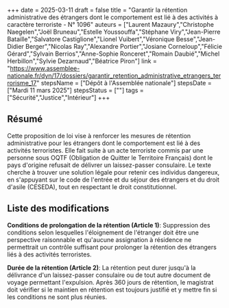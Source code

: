 +++
date = 2025-03-11
draft = false
title = "Garantir la rétention administrative des étrangers dont le comportement est lié à des activités à caractère terroriste - N° 1096"
auteurs = ["Laurent Mazaury","Christophe Naegelen","Joël Bruneau","Estelle Youssouffa","Stéphane Viry","Jean-Pierre Bataille","Salvatore Castiglione","Lionel Vuibert","Véronique Besse","Jean-Didier Berger","Nicolas Ray","Alexandre Portier","Josiane Corneloup","Félicie Gérard","Sylvain Berrios","Anne-Sophie Ronceret","Romain Daubié","Michel Herbillon","Sylvie Dezarnaud","Béatrice Piron"]
link = "https://www.assemblee-nationale.fr/dyn/17/dossiers/garantir_retention_administrative_etrangers_terrorisme_17"
stepsName = ["Dépôt à l'Assemblée nationale"]
stepsDate = ["Mardi 11 mars 2025"]
stepsStatus = [""]
tags = ["Sécurité","Justice","Intérieur"]
+++

## Résumé

Cette proposition de loi vise à renforcer les mesures de rétention administrative pour les étrangers dont le comportement est lié à des activités terroristes. Elle fait suite à un acte terroriste commis par une personne sous OQTF (Obligation de Quitter le Territoire Français) dont le pays d'origine refusait de délivrer un laissez-passer consulaire. Le texte cherche à trouver une solution légale pour retenir ces individus dangereux, en s'appuyant sur le code de l'entrée et du séjour des étrangers et du droit d'asile (CESEDA), tout en respectant le droit constitutionnel.

## Liste des modifications

**Conditions de prolongation de la rétention (Article 1)**: Suppression des conditions selon lesquelles l'éloignement de l'étranger doit être une perspective raisonnable et qu'aucune assignation à résidence ne permettrait un contrôle suffisant pour prolonger la rétention des étrangers liés à des activités terroristes.

**Durée de la rétention (Article 2)**: La rétention peut durer jusqu'à la délivrance d'un laissez-passer consulaire ou de tout autre document de voyage permettant l'expulsion. Après 360 jours de rétention, le magistrat doit vérifier si le maintien en rétention est toujours justifié et y mettre fin si les conditions ne sont plus réunies.
